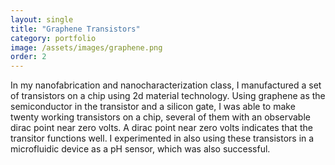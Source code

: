 ```yaml
---
layout: single
title: "Graphene Transistors"
category: portfolio
image: /assets/images/graphene.png
order: 2
---
```


In my nanofabrication and nanocharacterization class, I manufactured a set of transistors on a chip using 2d material technology. Using graphene as the semiconductor in the transistor and a silicon gate, I was able to make twenty working transistors on a chip, several of them with an observable dirac point near zero volts. A dirac point near zero volts indicates that the transitor functions well. I experimented in also using these transistors in a microfluidic device as a pH sensor, which was also successful.
